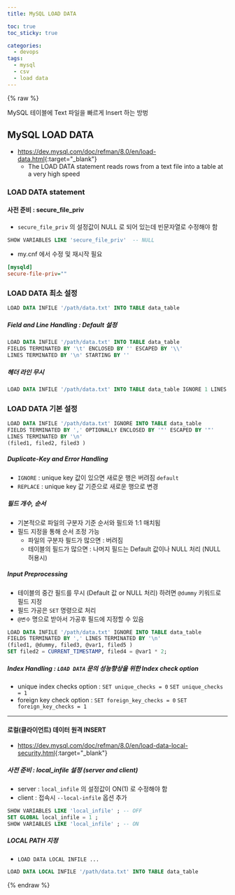 ```yaml
---
title: MySQL LOAD DATA

toc: true
toc_sticky: true

categories:
  - devops
tags:
  - mysql
  - csv
  - load data
---
```


{% raw %}

MySQL 테이블에 Text 파일을 빠르게 Insert 하는 방벙

## MySQL LOAD DATA
- <https://dev.mysql.com/doc/refman/8.0/en/load-data.html>{:target="_blank"}
  - The LOAD DATA statement reads rows from a text file into a table at a very high speed
  

### LOAD DATA statement 

#### 사전 준비 : secure_file_priv
- `secure_file_priv` 의 설정값이 NULL 로 되어 있는데 빈문자열로 수정해야 함

```sql
SHOW VARIABLES LIKE 'secure_file_priv'  -- NULL 
```

- my.cnf 에서 수정 및 재시작 필요

```ini
[mysqld]
secure-file-priv=""
```

### LOAD DATA 최소 설정 

```sql
LOAD DATA INFILE '/path/data.txt' INTO TABLE data_table 
```

##### Field and Line Handling : Default 설정 
```sql
LOAD DATA INFILE '/path/data.txt' INTO TABLE data_table
FIELDS TERMINATED BY '\t' ENCLOSED BY '' ESCAPED BY '\\'
LINES TERMINATED BY '\n' STARTING BY ''
```

##### 헤더 라인 무시 
```sql
LOAD DATA INFILE '/path/data.txt' INTO TABLE data_table IGNORE 1 LINES
```

### LOAD DATA 기본 설정 

```sql
LOAD DATA INFILE '/path/data.txt' IGNORE INTO TABLE data_table 
FIELDS TERMINATED BY ',' OPTIONALLY ENCLOSED BY '"' ESCAPED BY '"'
LINES TERMINATED BY '\n' 
(filed1, filed2, filed3 )
```

##### Duplicate-Key and Error Handling
- `IGNORE` : unique key 값이 있으면 새로운 행은 버려짐 `default`
- `REPLACE` : unique key 값 기준으로 새로운 행으로 변경

##### 필드 개수, 순서 
- 기본적으로 파일의 구분자 기준 순서와 필드와 1:1 매치됨 
- 필드 지정을 통해 순서 조정 가능 
  - 파일의 구분자 필드가 많으면 : 버려짐 
  - 테이블의 필드가 많으면 : 나머지 필드는 Default 값이나 NULL 처리 (NULL 허용시)

##### Input Preprocessing
- 테이블의 중간 필드를 무시 (Default 값 or NULL 처리) 하려면 `@dummy` 키워드로 필드 지정 
- 필드 가공은 `SET` 명령으로 처리
- `@변수` 명으로 받아서 가공후 필드에 지정할 수 있음
  
```sql
LOAD DATA INFILE '/path/data.txt' IGNORE INTO TABLE data_table 
FIELDS TERMINATED BY ',' LINES TERMINATED BY '\n' 
(filed1, @dummy, filed3, @var1, filed5 )
SET filed2 = CURRENT_TIMESTAMP, filed4 = @var1 * 2;
```

##### Index Handling : `LOAD DATA` 문의 성능향상을 위한 Index check option
- unique index checks option : `SET unique_checks = 0`  `SET unique_checks = 1`
- foreign key check option : `SET foreign_key_checks = 0` `SET foreign_key_checks = 1`

---

#### 로컬(클라이언트) 데이터 원격 INSERT 
- <https://dev.mysql.com/doc/refman/8.0/en/load-data-local-security.html>{:target="_blank"}

##### 사전 준비 : local_infile 설정 (server and client)
- server : `local_infile` 의 설정값이 ON(1) 로 수정해야 함
- client : 접속시 `--local-infile` 옵션 추가 

```sql
SHOW VARIABLES LIKE 'local_infile' ; -- OFF
SET GLOBAL local_infile = 1 ;
SHOW VARIABLES LIKE 'local_infile' ; -- ON
```

##### LOCAL PATH 지정 
- `LOAD DATA LOCAL INFILE ...`

```sql
LOAD DATA LOCAL INFILE '/path/data.txt' INTO TABLE data_table 
```


{% endraw %}